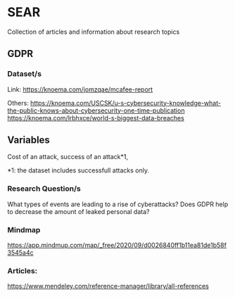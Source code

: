 # SEAR
 Collection of articles and information about research topics

## GDPR
### Dataset/s
Link: https://knoema.com/jomzqae/mcafee-report

Others:
https://knoema.com/USCSK/u-s-cybersecurity-knowledge-what-the-public-knows-about-cybersecurity-one-time-publication
https://knoema.com/lrbhxce/world-s-biggest-data-breaches



## Variables
Cost of an attack, success of an attack*1, 


*1: the dataset includes successfull attacks only. 

### Research Question/s
What types of events are leading to a rise of cyberattacks? 
Does GDPR help to decrease the amount of leaked personal data? 



### Mindmap
https://app.mindmup.com/map/_free/2020/09/d0026840ff1b11ea81de1b58f3545a4c

### Articles:
https://www.mendeley.com/reference-manager/library/all-references